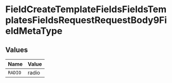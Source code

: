 # FieldCreateTemplateFieldsFieldsTemplatesFieldsRequestRequestBody9FieldMetaType


## Values

| Name    | Value   |
| ------- | ------- |
| `RADIO` | radio   |